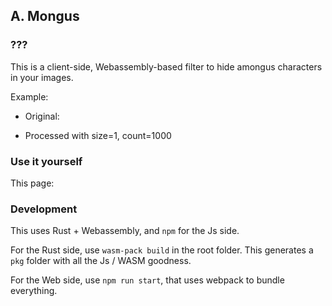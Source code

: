 ## A. Mongus

### ???

This is a client-side, Webassembly-based filter to hide amongus characters in your images.

Example:

- Original:

- Processed with size=1, count=1000

### Use it yourself

This page: 

### Development

This uses Rust + Webassembly, and `npm` for the Js side.

For the Rust side, use `wasm-pack build` in the root folder. This generates a `pkg` folder with all the Js / WASM goodness.

For the Web side, use `npm run start`, that uses webpack to bundle everything.

